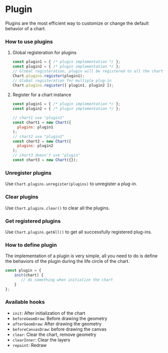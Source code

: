 # Plugin

Plugins are the most efficient way to customize or change the default behavior of a chart. 

### How to use plugins

1. Global registeration for plugins

   ```javascript
   const plugin1 = { /* plugin implementation */ };
   const plugin2 = { /* plugin implementation */ };
   // Global registeration, plugin will be registered to all the chart plugins
   Chart.plugins.register(plugin1); 
   // Global registeration for multiple plug-in
   Chart.plugins.register([ plugin1, plugin2 ]);
   ```

2. Register for a chart instance

   ```javascript
   const plugin1 = { /* plugin implementation */ };
   const plugin2 = { /* plugin implementation */ };

   // chart1 use "plugin1"
   const chart1 = new Chart({
     plugins: plugin1
   );
   // chart2 use "plugin2"
   const chart2 = new Chart({
     plugins: plugin2
   );
   // chart3 doesn't use "plugin"
   const chart3 = new Chart({});
   ```

### Unregister plugins

Use `Chart.plugins.unregister(plugins)` to unregister a plug-in.

### Clear plugins

Use `Chart.plugins.clear()` to clear all the plugins.

### Get registered plugins

Use `Chart.plugins.getAll()` to get all successfully registered plug-ins.

### How to define plugin

The implementation of a plugin is very simple, all you need to do is define the behaviors of the plugin during the life circle of the chart. 

```javascript
const plugin = {
    init(chart) {
       // do something when initialize the chart 
    }
};
```

### Available hooks

* `init`: After initialization of the chart
* `beforeGeomDraw`: Before drawing the geometry
* `afterGeomDraw`: After drawing the geometry
* `beforeCanvasDraw`: before drawing the canvas
* `clear`: Clear the chart, remove geometry
* `clearInner`: Clear the layers
* `repaint`: Redraw

